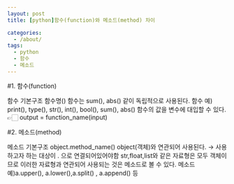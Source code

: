 ```yaml
---
layout: post
title: [python]함수(function)와 메소드(method) 차이

categories:
  - /about/
tags:
  - python
  - 함수
  - 메소드
---
```


#1. 함수(function)

함수 기본구조 함수명()
함수는 sum(), abs() 같이 독립적으로 사용된다.
함수 예) print(), type(), str(), int(), bool(), sum(), abs()
함수의 값을 변수에 대입할 수 있다. 👉🏻 output = function_name(input)

#2. 메소드(method)

메소드 기본구조 object.method_name()
object(객체)와 연관되어 사용된다. → 사용하고자 하는 대상이 . 으로 연결되어있어야함
str,float,list와 같은 자료형은 모두 객체이므로 이러한 자료형과 연관되어 사용되는 것은 메소드로 볼 수 있다.
메소드 예)a.upper(), a.lower(),a.split() , a.append() 등
